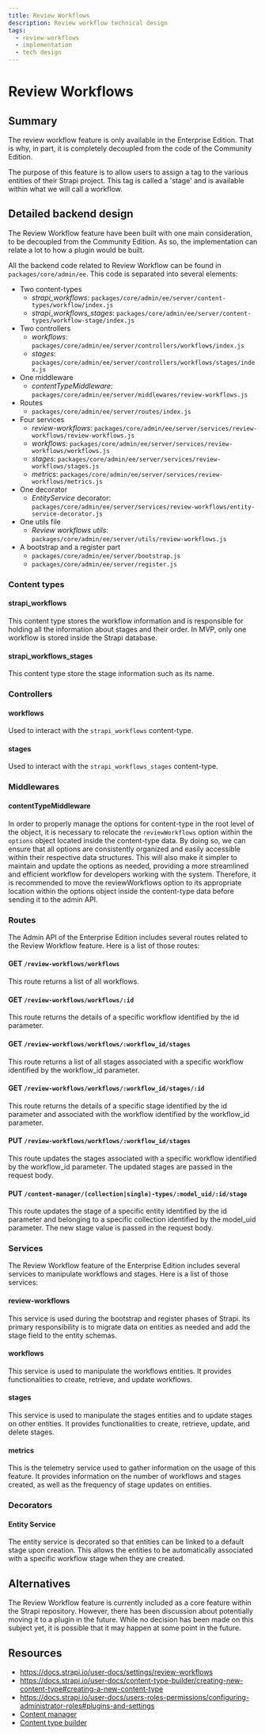 ```yaml
---
title: Review Workflows
description: Review workflow technical design
tags:
  - review-workflows
  - implementation
  - tech design
---
```


# Review Workflows

## Summary

The review workflow feature is only available in the Enterprise Edition.
That is why, in part, it is completely decoupled from the code of the Community Edition.

The purpose of this feature is to allow users to assign a tag to the various entities of their Strapi project. This tag is called a 'stage' and is available within what we will call a workflow.

## Detailed backend design

The Review Workflow feature have been built with one main consideration, to be decoupled from the Community Edition. As so, the implementation can relate a lot to how a plugin would be built.

All the backend code related to Review Workflow can be found in `packages/core/admin/ee`.
This code is separated into several elements:

- Two content-types
  - _strapi_workflows_: `packages/core/admin/ee/server/content-types/workflow/index.js`
  - _strapi_workflows_stages_: `packages/core/admin/ee/server/content-types/workflow-stage/index.js`
- Two controllers
  - _workflows_: `packages/core/admin/ee/server/controllers/workflows/index.js`
  - _stages_: `packages/core/admin/ee/server/controllers/workflows/stages/index.js`
- One middleware
  - _contentTypeMiddleware_: `packages/core/admin/ee/server/middlewares/review-workflows.js`
- Routes
  - `packages/core/admin/ee/server/routes/index.js`
- Four services
  - _review-workflows_: `packages/core/admin/ee/server/services/review-workflows/review-workflows.js`
  - _workflows_: `packages/core/admin/ee/server/services/review-workflows/workflows.js`
  - _stages_: `packages/core/admin/ee/server/services/review-workflows/stages.js`
  - _metrics_: `packages/core/admin/ee/server/services/review-workflows/metrics.js`
- One decorator
  - _EntityService_ decorator: `packages/core/admin/ee/server/services/review-workflows/entity-service-decorator.js`
- One utils file
  - _Review workflows utils_: `packages/core/admin/ee/server/utils/review-workflows.js`
- A bootstrap and a register part
  - `packages/core/admin/ee/server/bootstrap.js`
  - `packages/core/admin/ee/server/register.js`

### Content types

#### strapi_workflows

This content type stores the workflow information and is responsible for holding all the information about stages and their order. In MVP, only one workflow is stored inside the Strapi database.

#### strapi_workflows_stages

This content type store the stage information such as its name.

### Controllers

#### workflows

Used to interact with the `strapi_workflows` content-type.

#### stages

Used to interact with the `strapi_workflows_stages` content-type.

### Middlewares

#### contentTypeMiddleware

In order to properly manage the options for content-type in the root level of the object, it is necessary to relocate the `reviewWorkflows` option within the `options` object located inside the content-type data. By doing so, we can ensure that all options are consistently organized and easily accessible within their respective data structures. This will also make it simpler to maintain and update the options as needed, providing a more streamlined and efficient workflow for developers working with the system. Therefore, it is recommended to move the reviewWorkflows option to its appropriate location within the options object inside the content-type data before sending it to the admin API.

### Routes

The Admin API of the Enterprise Edition includes several routes related to the Review Workflow feature. Here is a list of those routes:

#### GET `/review-workflows/workflows`

This route returns a list of all workflows.

#### GET `/review-workflows/workflows/:id`

This route returns the details of a specific workflow identified by the id parameter.

#### GET `/review-workflows/workflows/:workflow_id/stages`

This route returns a list of all stages associated with a specific workflow identified by the workflow_id parameter.

#### GET `/review-workflows/workflows/:workflow_id/stages/:id`

This route returns the details of a specific stage identified by the id parameter and associated with the workflow identified by the workflow_id parameter.

#### PUT `/review-workflows/workflows/:workflow_id/stages`

This route updates the stages associated with a specific workflow identified by the workflow_id parameter. The updated stages are passed in the request body.

#### PUT `/content-manager/(collection|single)-types/:model_uid/:id/stage`

This route updates the stage of a specific entity identified by the id parameter and belonging to a specific collection identified by the model_uid parameter. The new stage value is passed in the request body.

### Services

The Review Workflow feature of the Enterprise Edition includes several services to manipulate workflows and stages. Here is a list of those services:

#### review-workflows

This service is used during the bootstrap and register phases of Strapi. Its primary responsibility is to migrate data on entities as needed and add the stage field to the entity schemas.

#### workflows

This service is used to manipulate the workflows entities. It provides functionalities to create, retrieve, and update workflows.

#### stages

This service is used to manipulate the stages entities and to update stages on other entities. It provides functionalities to create, retrieve, update, and delete stages.

#### metrics

This is the telemetry service used to gather information on the usage of this feature. It provides information on the number of workflows and stages created, as well as the frequency of stage updates on entities.

### Decorators

#### Entity Service

The entity service is decorated so that entities can be linked to a default stage upon creation. This allows the entities to be automatically associated with a specific workflow stage when they are created.

## Alternatives

The Review Workflow feature is currently included as a core feature within the Strapi repository. However, there has been discussion about potentially moving it to a plugin in the future. While no decision has been made on this subject yet, it is possible that it may happen at some point in the future.

## Resources

- https://docs.strapi.io/user-docs/settings/review-workflows
- https://docs.strapi.io/user-docs/content-type-builder/creating-new-content-type#creating-a-new-content-type
- https://docs.strapi.io/user-docs/users-roles-permissions/configuring-administrator-roles#plugins-and-settings
- [Content manager](/content-manager/review-workflows)
- [Content type builder](/content-type-builder/review-workflows)
